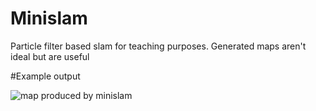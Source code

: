 # Minislam
Particle filter based slam for teaching purposes. Generated maps aren't ideal but are useful

#Example output

![map produced by minislam](https://github.com/stanfordroboticsclub/minislam/images/minislam2.png "Map")

